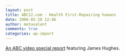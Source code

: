 ```yaml
---
layout: post
title: ABC12.com - Health First-Repairing humans
date: 2006-05-28 12:46
author: metavalent
comments: true
categories: wp-import
---
```

<a href="http://abclocal.go.com/wjrt/story?section=healthfirst&amp;id=4184600">An ABC video special report</a> featuring James Hughes.
